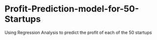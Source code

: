 # Profit-Prediction-model-for-50-Startups
Using Regression Analysis to predict the profit of each of the 50 startups
